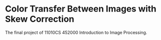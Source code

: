 # Color Transfer Between Images with Skew Correction
The final project of 11010CS 452000 Introduction to Image Processing.

